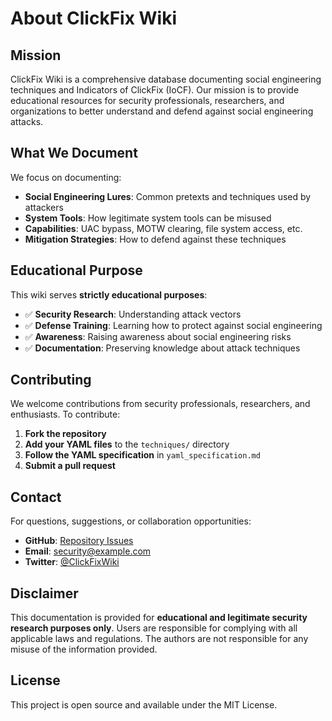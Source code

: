 # About ClickFix Wiki

## Mission

ClickFix Wiki is a comprehensive database documenting social engineering techniques and Indicators of ClickFix (IoCF). Our mission is to provide educational resources for security professionals, researchers, and organizations to better understand and defend against social engineering attacks.

## What We Document

We focus on documenting:

- **Social Engineering Lures**: Common pretexts and techniques used by attackers
- **System Tools**: How legitimate system tools can be misused
- **Capabilities**: UAC bypass, MOTW clearing, file system access, etc.
- **Mitigation Strategies**: How to defend against these techniques

## Educational Purpose

This wiki serves **strictly educational purposes**:

- ✅ **Security Research**: Understanding attack vectors
- ✅ **Defense Training**: Learning how to protect against social engineering
- ✅ **Awareness**: Raising awareness about social engineering risks
- ✅ **Documentation**: Preserving knowledge about attack techniques

## Contributing

We welcome contributions from security professionals, researchers, and enthusiasts. To contribute:

1. **Fork the repository**
2. **Add your YAML files** to the `techniques/` directory
3. **Follow the YAML specification** in `yaml_specification.md`
4. **Submit a pull request**

## Contact

For questions, suggestions, or collaboration opportunities:

- **GitHub**: [Repository Issues](https://github.com/yourusername/clickfix-wiki.github.io/issues)
- **Email**: security@example.com
- **Twitter**: [@ClickFixWiki](https://twitter.com/ClickFixWiki)

## Disclaimer

This documentation is provided for **educational and legitimate security research purposes only**. Users are responsible for complying with all applicable laws and regulations. The authors are not responsible for any misuse of the information provided.

## License

This project is open source and available under the MIT License. 